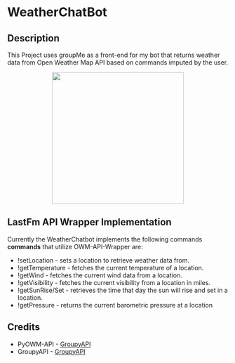 # WeatherChatBot

## Description
This Project uses groupMe as a front-end for my bot that returns weather data from Open Weather Map API based on commands imputed by the user.

<p align="center">
  <img width="300" src=https://github.com/SamuelPetrucci/WeatherChatBot/blob/main/Weatherbot.gif />
</p>

## LastFm API Wrapper Implementation
Currently the WeatherChatbot implements the following commands **commands** that utilize OWM-API-Wrapper are:

* !setLocation - sets a location to retrieve weather data from.
* !getTemperature - fetches the current temperature of a location.
* !getWind - fetches the current wind data from a location. 
* !getVisibility - fetches the current visibility from a location in miles. 
* !getSunRise/Set - retrieves the time that day the sun will rise and set in a location.
* !getPressure - returns the current barometric pressure at a location

## Credits
* PyOWM-API - [GroupyAPI](https://pypi.org/project/pyowm/)
* GroupyAPI - [GroupyAPI](https://pypi.org/project/GroupyAPI/)







